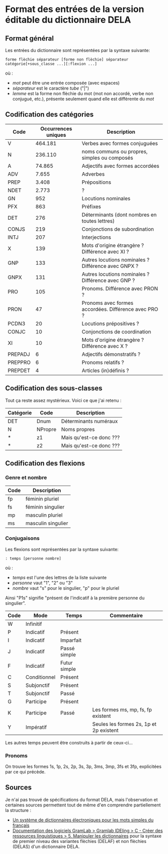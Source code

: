 # Format des entrées de la version éditable du dictionnaire DELA
## Format général
Les entrées du dictionnaire sont représentées par la syntaxe suivante:

`forme flèchie séparateur [forme non flèchie] séparateur catégorie[+sous_classe ...][:flexion ...]`

où :
* *mot* peut être une entrée composée (avec espaces)
* *séparateur* est le caractère *tube* ("|")
* *lemme* est la forme non flèchie du mot (mot non accordé, verbe non conjugué, etc.), présente seulement quand elle est différente du *mot*

## Codification des catégories
Code|Occurrences uniques|Description
---|---|---
V|464.181|Verbes avec formes conjuguées
N|236.110|noms communs ou propres, simples ou composés
A|74.865|Adjectifs avec formes accordées
ADV|7.655|Adverbes
PREP|3.408|Prépositions
NDET|2.773|?
GN|952|Locutions nominales
PFX|863|Préfixes
DET|276|Déterminants (dont nombres en toutes lettres)
CONJS|219|Conjonctions de subordination
INTJ|207|Interjections
X|139|Mots d'origine étrangère ? Différence avec XI ?
GNP|133|Autres locutions nominales ? Différence avec GNPX ?
GNPX|131|Autres locutions nominales ? Différence avec GNP ?
PRO|105|Pronoms. Différence avec PRON ?
PRON|47|Pronoms avec formes accordées. Différence avec PRO ?
PCDN3|20|Locutions prépositives ?
CONJC|10|Conjonctions de coordination
XI|10|Mots d'origine étrangère ? Différence avec X ?
PREPADJ|6|Adjectifs démonstratifs ?
PREPPRO|6|Pronoms relatifs ?
PREPDET|4|Articles (in)définis ?

## Codification des sous-classes
Tout ça reste assez mystérieux.
Voici ce que j'ai retenu :

Catégorie|Code|Description 
---|---|--- 
DET|Dnum|Déterminants numéraux
N|NPropre|Noms propres
\*|z1|Mais qu'est-ce donc ???
\*|z2|Mais qu'est-ce donc ???

## Codification des flexions
### Genre et nombre
Code|Description
---|---
fp|féminin pluriel
fs|féminin singulier
mp|masculin pluriel
ms|masculin singulier

### Conjugaisons
Les flexions sont représentées par la syntaxe suivante:

`: temps [personne nombre]`

où :
* *temps* est l'une des lettres de la liste suivante
* *personne* vaut "1", "2" ou "3"
* *nombre* vaut "s" pour le singulier, "p" pour le pluriel

Ainsi "P1s" signifie "présent de l'indicatif à la première personne du singulier".

Code|Mode|Temps|Commentaire
---|---|---|---
W|Infinitif||
P|Indicatif|Présent|
I|Indicatif|Imparfait|
J|Indicatif|Passé simple|
F|Indicatif|Futur simple|
C|Conditionnel|Présent|
S|Subjonctif|Présent|
T|Subjonctif|Passé|
G|Participe|Présent|
K|Participe|Passé|Les formes ms, mp, fs, fp existent
Y|Impératif||Seules les formes 2s, 1p et 2p existent

Les autres temps peuvent être construits à partir de ceux-ci...

### Pronoms
On trouve les formes 1s, 1p, 2s, 2p, 3s, 3p, 3ms, 3mp, 3fs et 3fp, explicitées par ce qui précède.

## Sources
Je n'ai pas trouvé de spécifications du format DELA, mais l'observation et certaines sources permettent tout de même d'en comprendre partiellement la structure :
* [Un système de dictionnaires électroniques pour les mots simples du français](https://www.persee.fr/doc/lfr_0023-8368_1990_num_87_1_6323)
* [Documentation des logiciels GramLab > Gramlab IDEling > C - Créer des ressources linguistiques > 5. Manipuler les dictionnaires](https://sites.google.com/site/gramlabdocumentation/gramlab-ide/creer-et-maintenir-des-grammaires/creer-et-utiliser-des-dictionnaires) pour la syntaxe de premier niveau des variantes flèchies (DELAF) et non flèchies (DELAS) d'un dictionnaire DELA.
